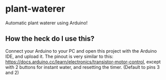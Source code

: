 # plant-waterer
Automatic plant waterer using Arduino!

## How the heck do I use this?
Connect your Arduino to your PC and open this project with the Arduino IDE, and upload it.
The pinout is very similar to this: https://docs.arduino.cc/learn/electronics/transistor-motor-control, except with 2 buttons for instant water, and resetting the timer. (Default to pins 3 and 2)
